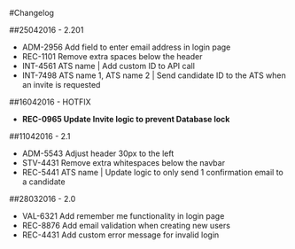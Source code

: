 
#Changelog

##25042016 - 2.201

* ADM-2956 Add field to enter email address in login page
* REC-1101 Remove extra spaces below the header
* INT-4561 ATS name | Add custom ID to API call
* INT-7498 ATS name 1, ATS name 2 | Send candidate ID to the ATS when an invite is requested

##16042016 - HOTFIX
* **REC-0965 Update Invite logic to prevent Database lock**

##11042016 - 2.1

* ADM-5543 Adjust header 30px to the left
* STV-4431 Remove extra whitespaces below the navbar
* REC-5441 ATS name | Update logic to only send 1 confirmation email to a candidate

##28032016 - 2.0

* VAL-6321 Add remember me functionality in login page
* REC-8876 Add email validation when creating new users
* REC-4431 Add custom error message for invalid login
